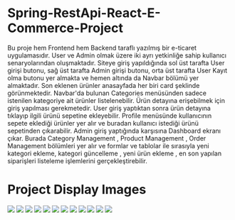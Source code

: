 # Spring-RestApi-React-E-Commerce-Project
<p>
      Bu proje hem Frontend hem Backend taraflı yazılmış bir e-ticaret uygulamasıdır. User ve Admin olmak üzere iki ayrı yetkinliğe sahip kullanıcı senaryolarından oluşmaktadır. Siteye giriş yapıldığında sol üst tarafta User girişi butonu, sağ üst tarafta Admin girişi butonu, orta üst tarafta User Kayıt olma butonu yer almakta ve hemen altında da Navbar bölümü yer almaktadır. Son eklenen ürünler anasayfada her biri card şeklinde görünmektedir. Navbar'da bulunan Categories menüsünden sadece istenilen kategoriye ait ürünler listelenebilir. Ürün detayına erişebilmek için giriş yapılması gerekmetedir. User giriş yaptıktan sonra ürün detayına tıklayıp ilgili ürünü sepetine ekleyebilir. Profile menüsünde kullanıcının sepete eklediği ürünler yer alır ve buradan kullanıcı istediği ürünü sepetinden çıkarabilir. Admin giriş yaptığında karşısına Dashboard ekranı çıkar. Burada Category Management , Product Management , Order Management bölümleri yer alır ve formlar ve tablolar ile sırasıyla yeni kategori ekleme, kategori güncelleme , yeni ürün ekleme , en son yapılan siparişleri listeleme işlemlerini gerçekleştirebilir.
</p>

# Project Display Images
<p>
      <a >
          <img src="Project-Screenshots/1-home.png" style="max-width:100%;"> 
      </a>
      <a >
          <img src="Project-Screenshots/2-category-menu.png" style="max-width:100%;"> 
      </a>
      <a >
          <img src="Project-Screenshots/3-userlogin.png" style="max-width:100%;"> 
      </a>
      <a >
          <img src="Project-Screenshots/4-userregister.png" style="max-width:100%;"> 
      </a>
      <a >
          <img src="Project-Screenshots/5-adminlogin.png" style="max-width:100%;"> 
      </a>
      <a >
          <img src="Project-Screenshots/6-detail.png" style="max-width:100%;"> 
      </a>
      <a >
          <img src="Project-Screenshots/7-profile.png" style="max-width:100%;"> 
      </a>
      <a >
          <img src="Project-Screenshots/8-dashboard.png" style="max-width:100%;"> 
      </a>
      <a >
          <img src="Project-Screenshots/9-categorymanagement.png" style="max-width:100%;"> 
      </a>
      <a >
          <img src="Project-Screenshots/10-categoryupdate.png" style="max-width:100%;"> 
      </a>
      <a >
          <img src="Project-Screenshots/11-productmanagement.png" style="max-width:100%;"> 
      </a>
      <a >
          <img src="Project-Screenshots/12-ordermanagement.png" style="max-width:100%;"> 
      </a>
</p>
